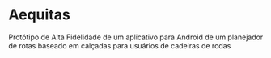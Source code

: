 # Aequitas
Protótipo de Alta Fidelidade de um aplicativo para Android de um planejador de rotas baseado em calçadas para usuários de cadeiras de rodas
